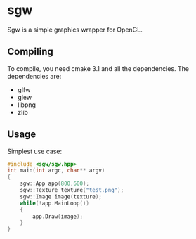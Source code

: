# sgw
Sgw is a simple graphics wrapper for OpenGL.

## Compiling
To compile, you need cmake 3.1 and all the dependencies. The dependencies
are:
- glfw
- glew
- libpng
- zlib

## Usage
Simplest use case:
```C++
#include <sgw/sgw.hpp>
int main(int argc, char** argv)
{
    sgw::App app(800,600);
    sgw::Texture texture("test.png");
    sgw::Image image(texture);
    while(!app.MainLoop())
    {
        app.Draw(image);            
    }
}
```
